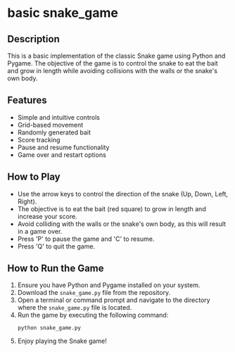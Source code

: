 # basic snake_game

## Description
This is a basic implementation of the classic Snake game using Python and Pygame. The objective of the game is to control the snake to eat the bait and grow in length while avoiding collisions with the walls or the snake's own body.

## Features
- Simple and intuitive controls
- Grid-based movement
- Randomly generated bait
- Score tracking
- Pause and resume functionality
- Game over and restart options

## How to Play
- Use the arrow keys to control the direction of the snake (Up, Down, Left, Right).
- The objective is to eat the bait (red square) to grow in length and increase your score.
- Avoid colliding with the walls or the snake's own body, as this will result in a game over.
- Press 'P' to pause the game and 'C' to resume.
- Press 'Q' to quit the game.

## How to Run the Game
1. Ensure you have Python and Pygame installed on your system.
2. Download the `snake_game.py` file from the repository.
3. Open a terminal or command prompt and navigate to the directory where the `snake_game.py` file is located.
4. Run the game by executing the following command:
   ```
   python snake_game.py
   ```
5. Enjoy playing the Snake game!
